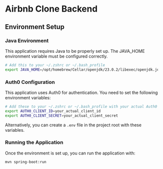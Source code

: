 # Airbnb Clone Backend

## Environment Setup

### Java Environment
This application requires Java to be properly set up. The JAVA_HOME environment variable must be configured correctly.

```bash
# Add this to your ~/.zshrc or ~/.bash_profile
export JAVA_HOME=/opt/homebrew/Cellar/openjdk/23.0.2/libexec/openjdk.jdk/Contents/Home
```

### Auth0 Configuration
This application uses Auth0 for authentication. You need to set the following environment variables:

```bash
# Add these to your ~/.zshrc or ~/.bash_profile with your actual Auth0 values
export AUTH0_CLIENT_ID=your_actual_client_id
export AUTH0_CLIENT_SECRET=your_actual_client_secret
```

Alternatively, you can create a `.env` file in the project root with these variables.

### Running the Application
Once the environment is set up, you can run the application with:

```bash
mvn spring-boot:run
``` 